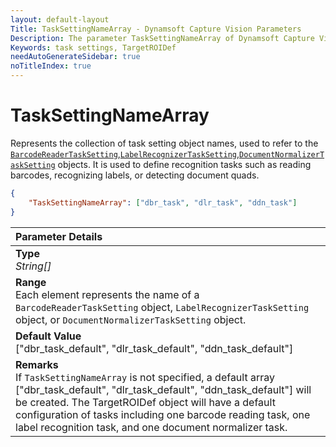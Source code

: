 ```yaml
---
layout: default-layout
Title: TaskSettingNameArray - Dynamsoft Capture Vision Parameters
Description: The parameter TaskSettingNameArray of Dynamsoft Capture Vision defines the collection of image ROI processing object names.
Keywords: task settings, TargetROIDef
needAutoGenerateSidebar: true
noTitleIndex: true
---
```


# TaskSettingNameArray

Represents the collection of task setting object names, used to refer to the [`BarcodeReaderTaskSetting`](../../file/task-settings/barcode-reader-task-settings.md),[`LabelRecognizerTaskSetting`](../../file/task-settings/label-recognizer-task-settings.md),[`DocumentNormalizerTaskSetting`](../../file/task-settings/document-normalizer-task-settings.md) objects. It is used to define recognition tasks such as reading barcodes, recognizing labels, or detecting document quads.

```json
{
    "TaskSettingNameArray": ["dbr_task", "dlr_task", "ddn_task"]
}
```

| Parameter Details |
| :----------------------------------- |
| **Type**<br>*String[]* |
| **Range**<br>Each element represents the name of a `BarcodeReaderTaskSetting` object, `LabelRecognizerTaskSetting` object, or `DocumentNormalizerTaskSetting` object. |
| **Default Value**<br>	["dbr_task_default", "dlr_task_default", "ddn_task_default"] |
| **Remarks**<br>If `TaskSettingNameArray` is not specified, a default array ["dbr_task_default", "dlr_task_default", "ddn_task_default"] will be created. The TargetROIDef object will have a default configuration of tasks including one barcode reading task, one label recognition task, and one document normalizer task.|

